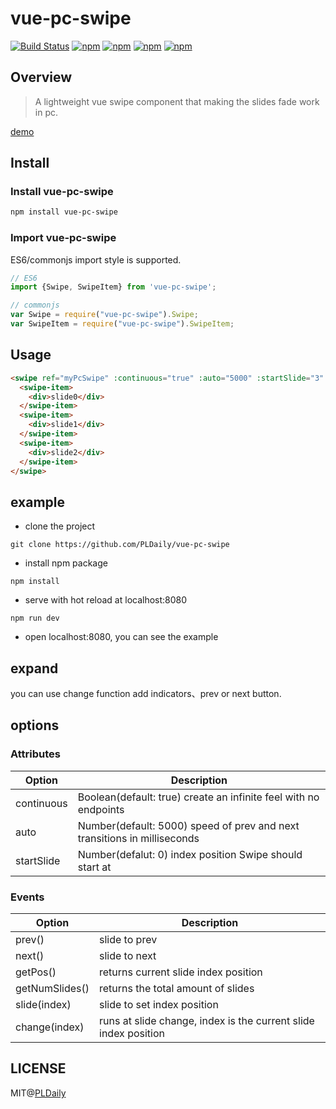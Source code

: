 # vue-pc-swipe

[![Build Status](https://travis-ci.org/PLDaily/vue-pc-swipe.svg?branch=master)](https://travis-ci.org/PLDaily/vue-pc-swipe)
[![npm](https://img.shields.io/npm/v/vue-pc-swipe.svg)](https://www.npmjs.com/package/vue-pc-swipe)
[![npm](https://img.shields.io/npm/dt/vue-pc-swipe.svg)](https://www.npmjs.com/package/vue-pc-swipe)
[![npm](https://img.shields.io/npm/l/vue-pc-swipe.svg)](https://www.npmjs.com/package/vue-pc-swipe)
[![npm](https://img.shields.io/badge/code_style-standard-brightgreen.svg)](https://github.com/standard/standard)

## Overview
> A lightweight vue swipe component that making the slides fade work in pc.

[demo](http://67.218.146.247:8081/)

## Install

### Install vue-pc-swipe

```sh
npm install vue-pc-swipe
```

### Import vue-pc-swipe

ES6/commonjs import style is supported.

```js
// ES6
import {Swipe, SwipeItem} from 'vue-pc-swipe';

// commonjs
var Swipe = require("vue-pc-swipe").Swipe;
var SwipeItem = require("vue-pc-swipe").SwipeItem;
```

## Usage

```html
<swipe ref="myPcSwipe" :continuous="true" :auto="5000" :startSlide="3" @change="chageSwipe">
  <swipe-item>
    <div>slide0</div>
  </swipe-item>
  <swipe-item>
    <div>slide1</div>
  </swipe-item>
  <swipe-item>
    <div>slide2</div>
  </swipe-item>
</swipe>
```

## example

- clone the project
```
git clone https://github.com/PLDaily/vue-pc-swipe
```
- install npm package
```
npm install
```
- serve with hot reload at localhost:8080
```
npm run dev
```
- open localhost:8080, you can see the example

## expand

you can use change function add indicators、prev or next button.

## options

### Attributes

| Option     | Description                              |
| ---------- | ---------------------------------------- |
| continuous | Boolean(default: true) create an infinite feel with no endpoints |
| auto       | Number(default: 5000) speed of prev and next transitions in milliseconds |
| startSlide | Number(defalut: 0) index position Swipe should start at |

### Events

| Option         | Description                              |
| -------------- | ---------------------------------------- |
| prev()         | slide to prev                            |
| next()         | slide to next                            |
| getPos()       | returns current slide index position     |
| getNumSlides() | returns the total amount of slides       |
| slide(index)   | slide to set index position              |
| change(index)  | runs at slide change, index is the current slide index position |


## LICENSE

MIT@[PLDaily](https://github.com/PLDaily)
